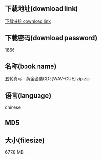 ## 下载地址(download link)
[下载链接 download link](https://tutu365.netlify.app/?s=%E4%BA%94%E8%BD%AE%E7%9C%9F%E5%BC%93+-+%E9%BB%84%E9%87%91%E9%87%91%E9%80%89CD3%5BWAV%2BCUE%5D.zip)

## 下载密码(download password)
1866

## 名称(book name)
五轮真弓 - 黄金金选CD3[WAV+CUE].zip.zip

## 语言(language)
chinese

## MD5


## 大小(filesize)
677.8 MB
